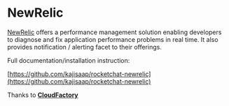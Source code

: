 # NewRelic

[NewRelic](https://newrelic.com) offers a performance management solution enabling developers to diagnose and fix application performance problems in real time. It also provides notification / alerting facet to their offerings.

Full documentation/installation instruction:

[https://github.com/kajisaap/rocketchat-newrelic](https://github.com/kajisaap/rocketchat-newrelic)

Thanks to [**CloudFactory**](https://www.cloudfactory.com)

